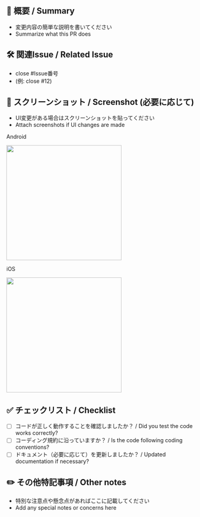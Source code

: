## 📝 概要 / Summary
- 変更内容の簡単な説明を書いてください
- Summarize what this PR does

## 🛠️ 関連Issue / Related Issue
- close #Issue番号
- (例: close #12)

## 📸 スクリーンショット / Screenshot (必要に応じて)
- UI変更がある場合はスクリーンショットを貼ってください
- Attach screenshots if UI changes are made

Android

<img src="" alt="" width=300 />

iOS

<img src="" alt="" width=300 />

## ✅ チェックリスト / Checklist
- [ ] コードが正しく動作することを確認しましたか？ / Did you test the code works correctly?
- [ ] コーディング規約に沿っていますか？ / Is the code following coding conventions?
- [ ] ドキュメント（必要に応じて）を更新しましたか？ / Updated documentation if necessary?

## ✏️ その他特記事項 / Other notes
- 特別な注意点や懸念点があればここに記載してください
- Add any special notes or concerns here
